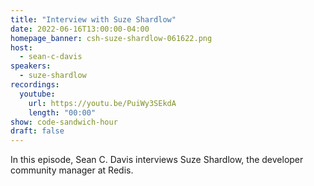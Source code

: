 ```yaml
---
title: "Interview with Suze Shardlow"
date: 2022-06-16T13:00:00-04:00
homepage_banner: csh-suze-shardlow-061622.png
host:
  - sean-c-davis
speakers:
  - suze-shardlow
recordings:
  youtube:
    url: https://youtu.be/PuiWy3SEkdA
    length: "00:00"
show: code-sandwich-hour
draft: false
---
```


In this episode, Sean C. Davis interviews Suze Shardlow, the developer community manager at Redis.
